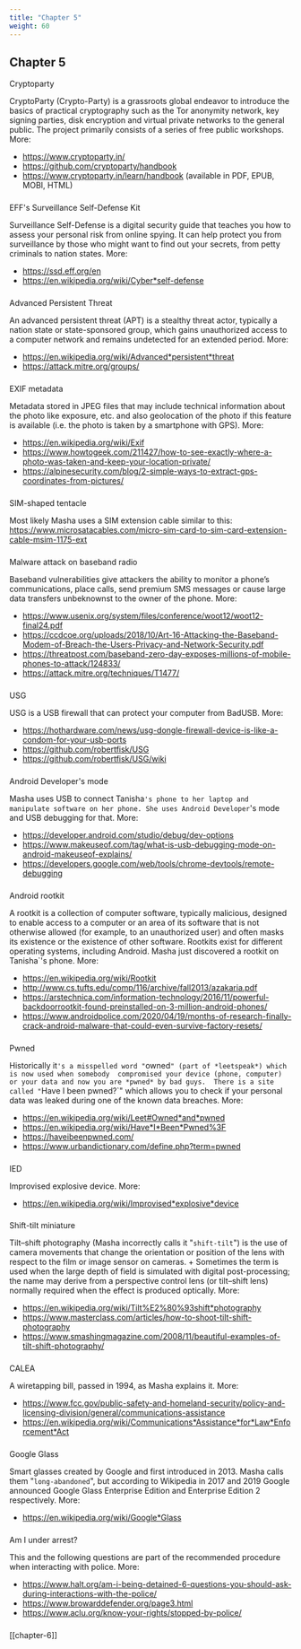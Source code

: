 ```yaml
---
title: "Chapter 5"
weight: 60
---
```


## Chapter 5

Cryptoparty

CryptoParty (Crypto-Party) is a grassroots global endeavor to introduce the basics of
practical cryptography such as the Tor anonymity network, key signing parties, 
disk encryption and virtual private networks to the general public. 
The project primarily consists of a series of free public workshops.
More:
* https://www.cryptoparty.in/
* https://github.com/cryptoparty/handbook
* https://www.cryptoparty.in/learn/handbook (available in PDF, EPUB, MOBI, HTML)

### 
EFF's Surveillance Self-Defense Kit

Surveillance Self-Defense is a digital security guide that teaches you how to assess your
personal risk from online spying. 
It can help protect you from surveillance by those who might want to find out your secrets,
from petty criminals to nation states. 
More:
* https://ssd.eff.org/en
* https://en.wikipedia.org/wiki/Cyber*self-defense

### 
Advanced Persistent Threat

An advanced persistent threat (APT) is a stealthy threat actor, 
typically a nation state or state-sponsored group, which gains unauthorized access 
to a computer network and remains undetected for an extended period.
More:
* https://en.wikipedia.org/wiki/Advanced*persistent*threat
* https://attack.mitre.org/groups/

### 
EXIF metadata

Metadata stored in JPEG files that may include technical information about the photo
like exposure, etc. and also geolocation of the photo if this feature is available 
(i.e. the photo is taken by a smartphone with GPS).
More:
* https://en.wikipedia.org/wiki/Exif
* https://www.howtogeek.com/211427/how-to-see-exactly-where-a-photo-was-taken-and-keep-your-location-private/
* https://alpinesecurity.com/blog/2-simple-ways-to-extract-gps-coordinates-from-pictures/

### 
SIM-shaped tentacle

Most likely Masha uses a SIM extension cable similar to this: https://www.microsatacables.com/micro-sim-card-to-sim-card-extension-cable-msim-1175-ext

### 
Malware attack on baseband radio

Baseband vulnerabilities give attackers the ability to monitor a phone’s communications,
place calls, send premium SMS messages or cause large data transfers unbeknownst 
to the owner of the phone.
More:
* https://www.usenix.org/system/files/conference/woot12/woot12-final24.pdf
* https://ccdcoe.org/uploads/2018/10/Art-16-Attacking-the-Baseband-Modem-of-Breach-the-Users-Privacy-and-Network-Security.pdf
* https://threatpost.com/baseband-zero-day-exposes-millions-of-mobile-phones-to-attack/124833/
* https://attack.mitre.org/techniques/T1477/

### 

USG

USG is a USB firewall that can protect your computer from BadUSB.
More:
* https://hothardware.com/news/usg-dongle-firewall-device-is-like-a-condom-for-your-usb-ports
* https://github.com/robertfisk/USG 
* https://github.com/robertfisk/USG/wiki

### 
Android Developer's mode

Masha uses USB to connect Tanisha`'s phone to her laptop and manipulate software on her phone.
She uses Android Developer`'s mode and USB debugging for that. More:
* https://developer.android.com/studio/debug/dev-options
* https://www.makeuseof.com/tag/what-is-usb-debugging-mode-on-android-makeuseof-explains/
* https://developers.google.com/web/tools/chrome-devtools/remote-debugging

### 
Android rootkit

A rootkit is a collection of computer software, typically malicious, designed to enable 
access to a computer or an area of its software that is not otherwise allowed (for example, 
to an unauthorized user) and often masks its existence or the existence of other software.
Rootkits exist for different operating systems, including Android. 
Masha just discovered a rootkit on Tanisha`'s phone.
More:
* https://en.wikipedia.org/wiki/Rootkit
* http://www.cs.tufts.edu/comp/116/archive/fall2013/azakaria.pdf
* https://arstechnica.com/information-technology/2016/11/powerful-backdoorrootkit-found-preinstalled-on-3-million-android-phones/
* https://www.androidpolice.com/2020/04/19/months-of-research-finally-crack-android-malware-that-could-even-survive-factory-resets/

### 
Pwned

Historically it`'s a misspelled word "`owned`" (part of *leetspeak*) which is now used when somebody 
compromised your device (phone, computer) or your data and now you are *pwned*
by bad guys. 
There is a site called "`Have I been pwned?`" which allows you to check if your
personal data was leaked during one of the known data breaches. 
More:
* https://en.wikipedia.org/wiki/Leet#Owned*and*pwned
* https://en.wikipedia.org/wiki/Have*I*Been*Pwned%3F
* https://haveibeenpwned.com/
* https://www.urbandictionary.com/define.php?term=pwned

### 
IED

Improvised explosive device. More:
* https://en.wikipedia.org/wiki/Improvised*explosive*device

### 
Shift-tilt miniature

Tilt–shift photography (Masha incorrectly calls it "`shift-tilt`") is the use of camera
movements that change the orientation or position of the lens with respect to the film 
or image sensor on cameras.
+
Sometimes the term is used when the large depth of field is simulated with digital 
post-processing; the name may derive from a perspective control lens (or tilt–shift lens) 
normally required when the effect is produced optically.
More:

* https://en.wikipedia.org/wiki/Tilt%E2%80%93shift*photography
* https://www.masterclass.com/articles/how-to-shoot-tilt-shift-photography
* https://www.smashingmagazine.com/2008/11/beautiful-examples-of-tilt-shift-photography/

### 
CALEA

A wiretapping bill, passed in 1994, as Masha explains it. More:
* https://www.fcc.gov/public-safety-and-homeland-security/policy-and-licensing-division/general/communications-assistance
* https://en.wikipedia.org/wiki/Communications*Assistance*for*Law*Enforcement*Act

### 
Google Glass

Smart glasses created by Google and first introduced in 2013. 
Masha calls them "`long-abandoned`", but according to Wikipedia in 2017 and 2019
Google announced Google Glass Enterprise Edition and Enterprise Edition 2 respectively.
More:
* https://en.wikipedia.org/wiki/Google*Glass

### 
Am I under arrest?

This and the following questions are part of the recommended procedure when interacting 
with police.
More: 
* https://www.halt.org/am-i-being-detained-6-questions-you-should-ask-during-interactions-with-the-police/
* https://www.browarddefender.org/page3.html
* https://www.aclu.org/know-your-rights/stopped-by-police/

### 

[[chapter-6]]
